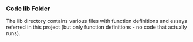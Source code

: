 ### Code lib Folder

The lib directory contains various files with function definitions and essays referred in this project (but only function definitions - no code that actually runs).

